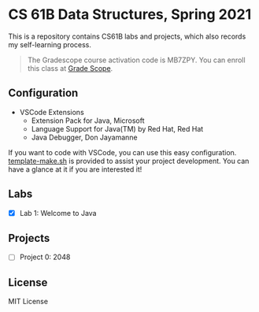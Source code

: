# CS 61B Data Structures, Spring 2021

This is a repository contains CS61B labs and projects, which also records my self-learning process.

> The Gradescope course activation code is MB7ZPY. You can enroll this class at [Grade Scope](www.gradescope.com).

## Configuration

- VSCode Extensions
  - Extension Pack for Java, Microsoft
  - Language Support for Java(TM) by Red Hat, Red Hat
  - Java Debugger, Don Jayamanne

If you want to code with VSCode, you can use this easy configuration. [template-make.sh](template-make.sh) is provided to assist your project development. You can have a glance at it if you are interested it!

## Labs

- [x] Lab 1: Welcome to Java

## Projects

- [ ] Project 0: 2048

## License

MIT License
